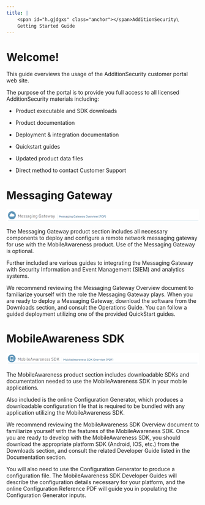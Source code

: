 ```yaml
---
title: |
    <span id="h.gjdgxs" class="anchor"></span>AdditionSecurity\
    Getting Started Guide
---
```


Welcome!
========

This guide overviews the usage of the AdditionSecurity customer portal web site.

The purpose of the portal is to provide you full access to all licensed AdditionSecurity materials including:

-   Product executable and SDK downloads

-   Product documentation

-   Deployment & integration documentation

-   Quickstart guides

-   Updated product data files

-   Direct method to contact Customer Support

Messaging Gateway
=================

![](img/portalstarted-000.png)

The Messaging Gateway product section includes all necessary components to deploy and configure a remote network messaging gateway for use with the MobileAwareness product. Use of the Messaging Gateway is optional.

Further included are various guides to integrating the Messaging Gateway with Security Information and Event Management (SIEM) and analytics systems.

We recommend reviewing the Messaging Gateway Overview document to familiarize yourself with the role the Messaging Gateway plays. When you are ready to deploy a Messaging Gateway, download the software from the Downloads section, and consult the Operations Guide. You can follow a guided deployment utilizing one of the provided QuickStart guides.

MobileAwareness SDK
===================

![](img/portalstarted-001.png)

The MobileAwareness product section includes downloadable SDKs and documentation needed to use the MobileAwareness SDK in your mobile applications.

Also included is the online Configuration Generator, which produces a downloadable configuration file that is required to be bundled with any application utilizing the MobileAwareness SDK.

We recommend reviewing the MobileAwareness SDK Overview document to familiarize yourself with the features of the MobileAwareness SDK. Once you are ready to develop with the MobileAwareness SDK, you should download the appropriate platform SDK (Android, IOS, etc.) from the Downloads section, and consult the related Developer Guide listed in the Documentation section.

You will also need to use the Configuration Generator to produce a configuration file. The MobileAwareness SDK Developer Guides will describe the configuration details necessary for your platform, and the online Configuration Reference PDF will guide you in populating the Configuration Generator inputs.



